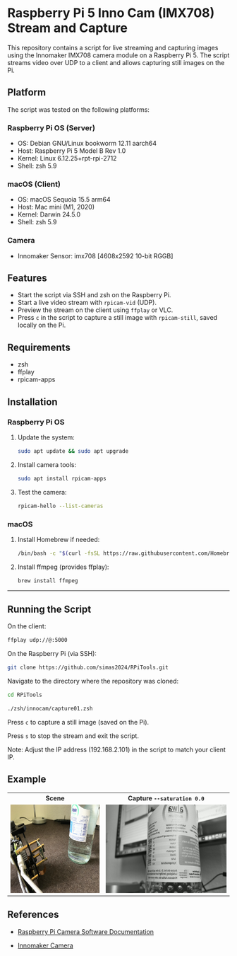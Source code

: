 # Raspberry Pi 5 Inno Cam (IMX708) Stream and Capture

This repository contains a script for live streaming and capturing images using the Innomaker IMX708 camera module on a Raspberry Pi 5. The script streams video over UDP to a client and allows capturing still images on the Pi.

## Platform

The script was tested on the following platforms:

### Raspberry Pi OS (Server)

- OS: Debian GNU/Linux bookworm 12.11 aarch64
- Host: Raspberry Pi 5 Model B Rev 1.0
- Kernel: Linux 6.12.25+rpt-rpi-2712
- Shell: zsh 5.9

### macOS (Client)

- OS: macOS Sequoia 15.5 arm64
- Host: Mac mini (M1, 2020)
- Kernel: Darwin 24.5.0
- Shell: zsh 5.9

### Camera

- Innomaker Sensor: imx708 [4608x2592 10-bit RGGB]

## Features

- Start the script via SSH and zsh on the Raspberry Pi.
- Start a live video stream with `rpicam-vid` (UDP).
- Preview the stream on the client using `ffplay` or VLC.
- Press `c` in the script to capture a still image with `rpicam-still`, saved locally on the Pi.

## Requirements

- zsh
- ffplay
- rpicam-apps

## Installation

### Raspberry Pi OS

1. Update the system:
    ```bash
    sudo apt update && sudo apt upgrade
    ```

2. Install camera tools:
    ```bash
    sudo apt install rpicam-apps
    ```

3. Test the camera:
    ```bash
    rpicam-hello --list-cameras
    ```

### macOS

1. Install Homebrew if needed:
    ```zsh
    /bin/bash -c "$(curl -fsSL https://raw.githubusercontent.com/Homebrew/install/HEAD/install.sh)"
    ```

2. Install ffmpeg (provides ffplay):
    ```zsh
    brew install ffmpeg
    ```

---

## Running the Script

On the client:
```zsh
ffplay udp://@:5000
```

On the Raspberry Pi (via SSH):

```zsh
git clone https://github.com/simas2024/RPiTools.git
```

Navigate to the directory where the repository was cloned:
```zsh
cd RPiTools
```

```zsh
./zsh/innocam/capture01.zsh
```

Press `c` to capture a still image (saved on the Pi).

Press `s` to stop the stream and exit the script.

Note: Adjust the IP address (192.168.2.101) in the script to match your client IP.

## Example

<table>
  <tr>
    <th>Scene</th>
    <th>Capture <code>--saturation 0.0</code></th>
  </tr>
  <tr>
    <td><img src="img/aufbau.jpg" height="200"></td>
    <td><img src="img/bild_20250603_094229.jpg" height="200"></td>
  </tr>
</table>

## References
 
- [Raspberry Pi Camera Software Documentation](https://www.raspberrypi.com/documentation/computers/camera_software.html)

- [Innomaker Camera](https://github.com/INNO-MAKER/cam-imx708af)
 

